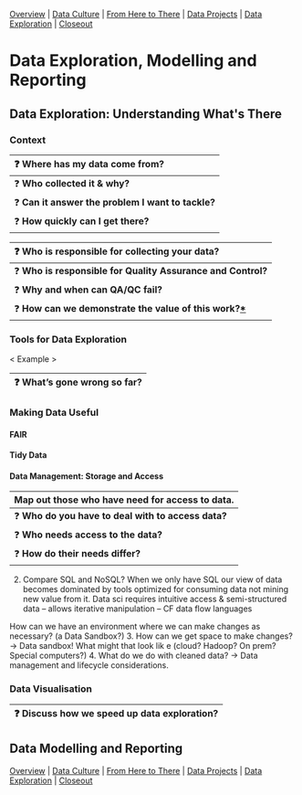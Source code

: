 [Overview](./00_overview.md) | [Data Culture](./01_culture.md) |
[From Here to There](./02_fromheretothere.md) | [Data Projects](./03_projects.md) | [Data Exploration](./04_dataexploration.md) | [Closeout](./05_closeout.md)

# Data Exploration, Modelling and Reporting

## Data Exploration: Understanding What's There
### Context

| :question: **Where has my data come from?**                |
|:---------------------------------------------------------- |
| :question: **Who collected it & why?**                     |
| :question: **Can it answer the problem I want to tackle?** |
| :question: **How quickly can I get there?**                |


| :question: **Who is responsible for collecting your data?**         |
|:-------------------------------------------------------------------- |
| :question: **Who is responsible for Quality Assurance and Control?** |
| :question: **Why and when can QA/QC fail?**                          |
| :question: **How can we demonstrate the value of this work?[*]**     |

[*]: _  "So it’s not just another chore..."

### Tools for Data Exploration


< Example >

| :question: **What’s gone wrong so far?** |
|:---------------------------------------- |

### Making Data Useful

#### FAIR

#### Tidy Data

#### Data Management: Storage and Access

| Map out those who have need for access to data.             |
|:----------------------------------------------------------- |
| :question: **Who do you have to deal with to access data?** |
| :question: **Who needs access to the data?**                |
| :question: **How do their needs differ?**                   |

2.	Compare SQL and NoSQL? When we only have SQL our view of data becomes dominated by tools optimized for consuming data not mining new value from it. Data sci requires intuitive access & semi-structured data – allows iterative manipulation – CF data flow languages


How can we have an environment where we can make changes as necessary? (a Data Sandbox?)
3.	How can we get space to make changes? -> Data sandbox! What might that look lik	e (cloud? Hadoop? On prem? Special computers?)
4.	What do we do with cleaned data? -> Data management and lifecycle considerations.


### Data Visualisation

| :question: Discuss how we speed up data exploration? |
|:---------------------------------------------------- |

## Data Modelling and Reporting

[Overview](./00_overview.md) | [Data Culture](./01_culture.md) |
[From Here to There](./02_fromheretothere.md) | [Data Projects](./03_projects.md) | [Data Exploration](./04_dataexploration.md) | [Closeout](./05_closeout.md)
